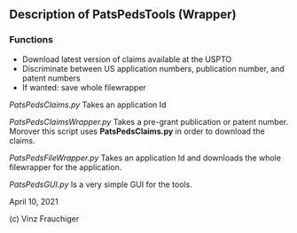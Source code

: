 ## Description of PatsPedsTools (Wrapper) ##

### Functions ###

- Download latest version of claims available at the USPTO
- Discriminate between US application numbers, publication number, and patent numbers
- If wanted: save whole filewrapper

*PatsPedsClaims.py*
Takes an application Id

*PatsPedsClaimsWrapper.py* 
Takes  a pre-grant publication or patent number. Morover this script uses **PatsPedsClaims.py** in order to download the claims.


*PatsPedsFileWrapper.py*
Takes an application Id and downloads the whole filewrapper for the application. 

*PatsPedsGUI.py*
Is a very simple GUI for the tools.

April 10, 2021  

(c) Vinz Frauchiger
